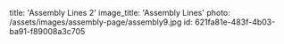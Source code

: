 title: 'Assembly Lines 2'
image_title: 'Assembly Lines'
photo: /assets/images/assembly-page/assembly9.jpg
id: 621fa81e-483f-4b03-ba91-f89008a3c705
